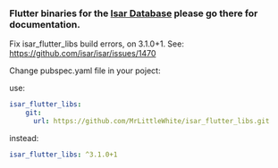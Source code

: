 ### Flutter binaries for the [Isar Database](https://github.com/isar/isar) please go there for documentation.
Fix isar_flutter_libs build errors, on 3.1.0+1.
See: https://github.com/isar/isar/issues/1470

Change pubspec.yaml file in your poject: 

use:
```yaml
isar_flutter_libs:
    git: 
      url: https://github.com/MrLittleWhite/isar_flutter_libs.git
```

instead:
```yaml
isar_flutter_libs: ^3.1.0+1
```
